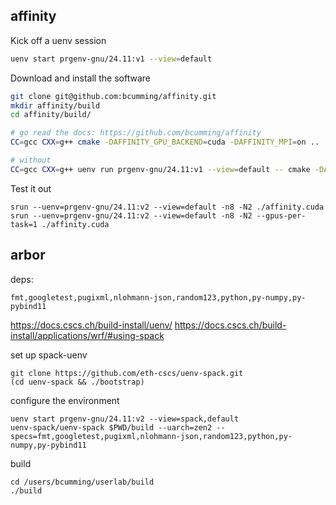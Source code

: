 ## affinity

Kick off a uenv session

```bash
uenv start prgenv-gnu/24.11:v1 --view=default
```

Download and install the software

```bash
git clone git@github.com:bcumming/affinity.git
mkdir affinity/build
cd affinity/build/

# go read the docs: https://github.com/bcumming/affinity
CC=gcc CXX=g++ cmake -DAFFINITY_GPU_BACKEND=cuda -DAFFINITY_MPI=on ..

# without 
CC=gcc CXX=g++ uenv run prgenv-gnu/24.11:v1 --view=default -- cmake -DAFFINITY_GPU_BACKEND=cuda -DAFFINITY_MPI=on ..
```

Test it out
```
srun --uenv=prgenv-gnu/24.11:v2 --view=default -n8 -N2 ./affinity.cuda
srun --uenv=prgenv-gnu/24.11:v2 --view=default -n8 -N2 --gpus-per-task=1 ./affinity.cuda
```

## arbor

deps:
```
fmt,googletest,pugixml,nlohmann-json,random123,python,py-numpy,py-pybind11
```

https://docs.cscs.ch/build-install/uenv/
https://docs.cscs.ch/build-install/applications/wrf/#using-spack

set up spack-uenv
```
git clone https://github.com/eth-cscs/uenv-spack.git
(cd uenv-spack && ./bootstrap)
```

configure the environment
```
uenv start prgenv-gnu/24.11:v2 --view=spack,default
uenv-spack/uenv-spack $PWD/build --uarch=zen2 --specs=fmt,googletest,pugixml,nlohmann-json,random123,python,py-numpy,py-pybind11
```

build
```
cd /users/bcumming/userlab/build
./build
```

